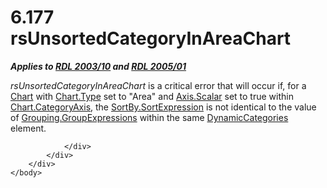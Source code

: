 <html dir="LTR" xmlns:mshelp="http://msdn.microsoft.com/mshelp" xmlns:ddue="http://ddue.schemas.microsoft.com/authoring/2003/5" xmlns:xlink="http://www.w3.org/1999/xlink" xmlns:tool="http://www.microsoft.com/tooltip">
    <head>
        <meta http-equiv="Content-Type" content="text/html; CHARSET=utf-8"></meta>
        <meta name="save" content="history"></meta>
        <title>6.177 rsUnsortedCategoryInAreaChart</title>
        <xml>
            <mshelp:toctitle title="6.177 rsUnsortedCategoryInAreaChart"></mshelp:toctitle>
            <mshelp:rltitle title="[MS-RDL]: rsUnsortedCategoryInAreaChart"></mshelp:rltitle>
            <mshelp:keyword index="A" term="aec7b997-adba-4b15-a64a-1c1ee43d32c1"></mshelp:keyword>
            <mshelp:attr name="DCSext.ContentType" value="open specification"></mshelp:attr>
            <mshelp:attr name="AssetID" value="aec7b997-adba-4b15-a64a-1c1ee43d32c1"></mshelp:attr>
            <mshelp:attr name="TopicType" value="kbRef"></mshelp:attr>
            <mshelp:attr name="DCSext.Title" value="[MS-RDL]: rsUnsortedCategoryInAreaChart" />
        </xml>
    </head>
    <body>
        <div id="header">
            <h1 class="heading">6.177 rsUnsortedCategoryInAreaChart</h1>
        </div>
        <div id="mainSection">
            <div id="mainBody">
                <div id="allHistory" class="saveHistory"></div>
                <div id="sectionSection0" class="section" name="collapseableSection">
                    

<p><b><i>Applies to </i></b><a href="a7e2ad00-07c8-4f6d-80ab-3ad55df7b233.html"><b><i>RDL 2003/10</i></b></a><b><i>
and </i></b><a href="3ebe2912-4958-4832-b391-cad1f5e13338.html"><b><i>RDL 2005/01</i></b></a></p>

<p><i>rsUnsortedCategoryInAreaChart</i> is a critical error
that will occur if, for a <a href="b0ab5524-7eb2-47a7-a4d3-230f5c8c5526.html">Chart</a>
with <a href="6d4404b0-081d-4cda-bcce-786181d740a6.html">Chart.Type</a> set to
&quot;Area&quot; and <a href="e67f5961-5fef-4b43-b659-3864e2b34ef0.html">Axis.Scalar</a>
set to true within <a href="e794e542-d9d0-4170-8ad4-f7f966574c4e.html">Chart.CategoryAxis</a>,
the <a href="ddcbdb7e-fe03-460f-a23a-bff771c51d3f.html">SortBy.SortExpression</a>
is not identical to the value of <a href="6400dc8d-a4bf-47d3-9f1b-24ba72b27d73.html">Grouping.GroupExpressions</a>
within the same <a href="10266228-504d-486d-ab42-fe7e9af3ee2a.html">DynamicCategories</a>
element.</p>


                </div>
            </div>
        </div>
    </body>
</html>